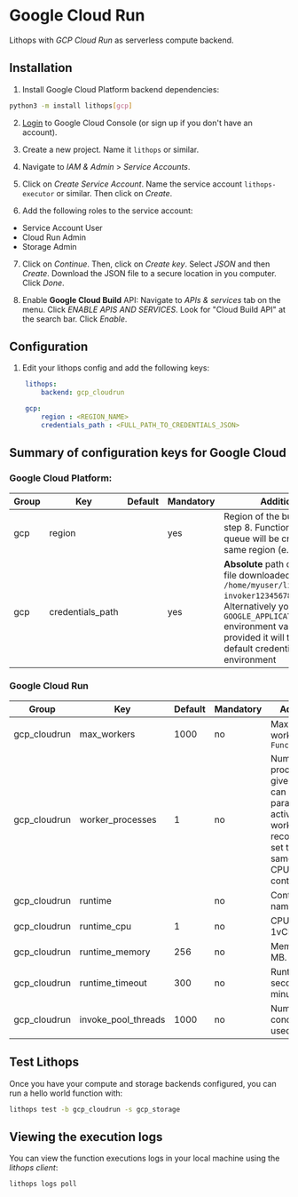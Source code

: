 # Google Cloud Run

Lithops with *GCP Cloud Run* as serverless compute backend.

## Installation

1. Install Google Cloud Platform backend dependencies:

```bash
python3 -m install lithops[gcp]
```

2. [Login](https://console.cloud.google.com) to Google Cloud Console (or sign up if you don't have an account).

3. Create a new project. Name it `lithops` or similar.

4. Navigate to *IAM & Admin* > *Service Accounts*.

5. Click on *Create Service Account*. Name the service account `lithops-executor` or similar. Then click on *Create*.

6. Add the following roles to the service account:
 - Service Account User
 - Cloud Run Admin
 - Storage Admin

7. Click on *Continue*. Then, click on *Create key*. Select *JSON* and then *Create*. Download the JSON file to a secure location in you computer. Click *Done*.

8. Enable **Google Cloud Build** API: Navigate to *APIs & services* tab on the menu. Click *ENABLE APIS AND SERVICES*. Look for "Cloud Build API" at the search bar. Click *Enable*.

## Configuration

1. Edit your lithops config and add the following keys:

```yaml
    lithops:
        backend: gcp_cloudrun

    gcp:
        region : <REGION_NAME>
        credentials_path : <FULL_PATH_TO_CREDENTIALS_JSON>
```

## Summary of configuration keys for Google Cloud

### Google Cloud Platform:

|Group|Key|Default|Mandatory|Additional info|
|---|---|---|---|---|
|gcp | region | |yes | Region of the bucket created at step 8. Functions and pub/sub queue will be created in the same region (e.g. `us-east1`) |
|gcp | credentials_path | | yes | **Absolute** path of your JSON key file downloaded in step 7 (e.g. `/home/myuser/lithops-invoker1234567890.json`). Alternatively you can set `GOOGLE_APPLICATION_CREDENTIALS` environment variable. If not provided it will try to load the default credentials from the environment|

### Google Cloud Run
|Group|Key|Default|Mandatory|Additional info|
|---|---|---|---|---|
|gcp_cloudrun | max_workers | 1000 | no | Max number of workers per `FunctionExecutor()`|
|gcp_cloudrun | worker_processes | 1 | no | Number of Lithops processes within a given worker. This can be used to parallelize function activations within a worker. It is recommendable to set this value to the same number of CPUs of the container. |
|gcp_cloudrun | runtime |  |no | Container image name|
|gcp_cloudrun | runtime_cpu | 1 |no | CPU limit. Default 1vCPU |
|gcp_cloudrun | runtime_memory | 256 |no | Memory limit in MB. Default 256Mi |
|gcp_cloudrun | runtime_timeout | 300 |no | Runtime timeout in seconds. Default 5 minutes |
|gcp_cloudrun | invoke_pool_threads | 1000 |no | Number of concurrent threads used for invocation |


## Test Lithops
Once you have your compute and storage backends configured, you can run a hello world function with:

```bash
lithops test -b gcp_cloudrun -s gcp_storage
```

## Viewing the execution logs

You can view the function executions logs in your local machine using the *lithops client*:

```bash
lithops logs poll
```